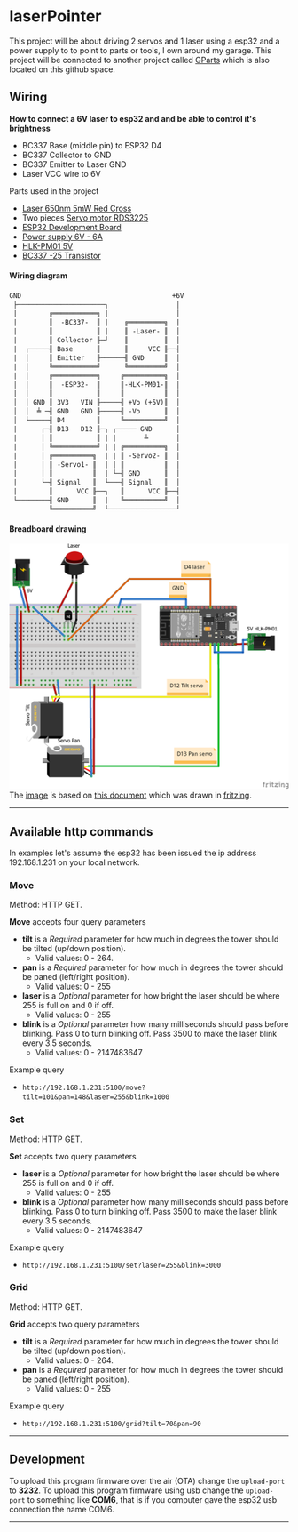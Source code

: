 # laserPointer

This project will be about driving 2 servos and 1 laser using a esp32 and a power supply to to point to parts or tools, I own around my garage. This project will be connected to another project called [GParts](https://github.com/guttih/gparts) which is also located on this github space.

## Wiring

__How to connect a 6V laser to esp32 and and be able to control it's brightness__
 - BC337 Base (middle pin) to ESP32 D4
 - BC337 Collector to GND
 - BC337 Emitter to Laser GND 
 - Laser VCC wire to 6V

 
Parts used in the project
 - [Laser 650nm 5mW Red Cross]
 - Two pieces [Servo motor RDS3225]
 - [ESP32 Development Board ]
 - [Power supply 6V - 6A]
 - [HLK-PM01 5V]
 - [BC337 -25 Transistor]

#### Wiring diagram
```
GND                                      +6V
 ├──────────────────────┐                 │
 |        ╔═══════════╗ |                 │
 |        ║  -BC337-  ║ |    ╔═════════╗  |
 |        ║           ║ |    ║ -Laser- ║  │
 |        ║ Collector ╟─┘    ║         ║  │
 |  ┌─────╢ Base      ║      ║     VCC ╟──┤
 |  │     ║ Emitter   ╟──────╢ GND     ║  │
 |  │     ╚═══════════╝      ╚═════════╝  │
 |  │     ╔═══════════╗     ╔══════════╗  │
 │  │     ║  -ESP32-  ║     ║-HLK-PM01-║  │
 |  │     ║           ║     ║          ║  │
 │  │ GND ║ 3V3   VIN ╟─────╢ +Vo (+5V)║  │
 │  │  ╧ ─╢ GND   GND ╟─────╢ -Vo      ║  │
 │  └─────╢ D4        ║     ╚══════════╝  │
 |      ┌─╢ D13   D12 ╟─┐ ┌───── GND      │
 |      │ ║           ║ | |       ╧       │
 |      │ ╚═══════════╝ | | ╔══════════╗  │
 |      │ ╔══════════╗  | | ║ -Servo2- ║  │
 |      │ ║ -Servo1- ║  | | ║          ║  │
 |      │ ║          ║  | └─╢ GND      ║  │
 |      └─╢ Signal   ║  └───╢ Signal   ║  │
 |        ║      VCC ╟──┐   ║      VCC ╟──┤
 └────────╢ GND      ║  |   ╚══════════╝  │
          ╚══════════╝  └─────────────────┘
```

#### Breadboard drawing

![Wiring on a breadboard](docs/wiringLaserPointer.png)
The [image](docs/wiringLaserPointer.png) is based on 
[this document](docs/wiringLaserPointer.fzz) which was drawn in 
[fritzing](https://fritzing.org).

--------------------------------------------------------------------------------
## Available http commands

In examples let's assume the esp32 has been issued the ip address 192.168.1.231
on your local network.
### Move
Method: HTTP GET.


__Move__ accepts four query parameters
 - __tilt__ is a _Required_ parameter for how much in degrees the tower should
    be tilted (up/down position).
    - Valid values: 0 - 264.
 - __pan__ is a _Required_ parameter for how much in degrees the tower should
    be paned (left/right position).
    - Valid values: 0 - 255
 - __laser__ is a _Optional_ parameter for how bright the laser should be where
    255 is full on and 0 if off.
    - Valid values: 0 - 255 
 - __blink__ is a _Optional_ parameter how many milliseconds should pass before
    blinking.  Pass 0 to turn blinking off. Pass 3500 to make the laser blink
    every 3.5 seconds.
    - Valid values:  0 - 2147483647

Example query
  - `http://192.168.1.231:5100/move?tilt=101&pan=148&laser=255&blink=1000`


### Set
Method: HTTP GET.


__Set__ accepts two query parameters
 - __laser__ is a _Optional_ parameter for how bright the laser should be where
    255 is full on and 0 if off.
    - Valid values: 0 - 255 
 - __blink__ is a _Optional_ parameter how many milliseconds should pass before
    blinking.  Pass 0 to turn blinking off. Pass 3500 to make the laser blink
    every 3.5 seconds.
    - Valid values:  0 - 2147483647

Example query
  - `http://192.168.1.231:5100/set?laser=255&blink=3000`

### Grid
Method: HTTP GET.


__Grid__ accepts two query parameters
 - __tilt__ is a _Required_ parameter for how much in degrees the tower should
    be tilted (up/down position).
    - Valid values: 0 - 264.
 - __pan__ is a _Required_ parameter for how much in degrees the tower should
    be paned (left/right position).
    - Valid values: 0 - 255

Example query
  - `http://192.168.1.231:5100/grid?tilt=70&pan=90`
--------------------------------------------------------------------------------
## Development

To upload this program firmware over the air (OTA) change the `upload-port` to **3232**.  To upload this program firmware using usb change the `upload-port` to something like **COM6**, that is if you computer gave the esp32 usb connection the name COM6.

 

 -------------------------------------------------------------------------------

 [Laser 650nm 5mW Red Cross]:https://www.aliexpress.com/item/32870666247.html?spm=a2g0s.12269583.0.0.7be313f4OIyWvS
 [Servo motor RDS3225]:https://www.aliexpress.com/item/4000943153775.html?spm=a2g0s.12269583.0.0.701745b71zAQGI
 [ESP32 Development Board]:https://www.aliexpress.com/item/32839311668.html?spm=a2g0s.9042311.0.0.27424c4dYD8HnK
[Power supply 6V - 6A]:https://www.aliexpress.com/item/4000102102421.html?spm=a2g0s.12269583.0.0.4f644eccTkOI4c
[HLK-PM01 5V]:https://www.aliexpress.com/item/32504127465.html?spm=a2g0s.9042311.0.0.27424c4dOggB1n
[BC337 -25 Transistor]:https://www.aliexpress.com/item/32695375311.html?spm=a2g0o.productlist.0.0.5cec1feege9pS5&algo_pvid=b4308ab3-09f9-4f89-8457-5588164ae41f&algo_expid=b4308ab3-09f9-4f89-8457-5588164ae41f-0&btsid=0b0a556e16214673889264737ee796&ws_ab_test=searchweb0_0,searchweb201602_,searchweb201603_